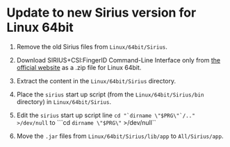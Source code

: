 # Update to new Sirius version for Linux 64bit

1. Remove the old Sirius files from `Linux/64bit/Sirius`.

2. Download SIRIUS+CSI:FingerID Command-Line Interface only from [the official website](https://bio.informatik.uni-jena.de/software/sirius/) as a .zip file for Linux 64bit.

3. Extract the content in the `Linux/64bit/Sirius` directory.

4. Place the `sirius` start up script (from the `Linux/64bit/Sirius/bin` directory) in `Linux/64bit/Sirius`.

5. Edit the `sirius` start up script line ```cd "`dirname \"$PRG\"`/.." >/dev/null``` to ```cd `dirname \"$PRG\"` >/dev/null``

6. Move the `.jar` files from `Linux/64bit/Sirius/lib/app` to `All/Sirius/app`.
